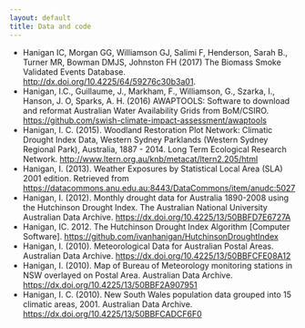 ```yaml
---
layout: default
title: Data and code
---
```


- Hanigan IC, Morgan GG, Williamson GJ, Salimi F, Henderson, Sarah B., Turner MR, Bowman DMJS, Johnston FH (2017) The Biomass Smoke Validated Events Database. http://dx.doi.org/10.4225/64/59276c30b3a01.
- Hanigan, I.C., Guillaume, J., Markham, F., Williamson, G., Szarka, I., Hanson, J. O, Sparks, A. H. (2016) AWAPTOOLS: Software to download and reformat Australian Water Availability Grids from BoM/CSIRO. https://github.com/swish-climate-impact-assessment/awaptools 
- Hanigan, I. C. (2015). Woodland Restoration Plot Network: Climatic Drought Index Data, Western Sydney Parklands (Western Sydney Regional Park), Australia, 1887 - 2014. Long Term Ecological Research Network. http://www.ltern.org.au/knb/metacat/ltern2.205/html
- Hanigan, I. (2013). Weather Exposures by Statistical Local Area (SLA) 2001 edition. Retrieved from https://datacommons.anu.edu.au:8443/DataCommons/item/anudc:5027
- Hanigan, I. (2012). Monthly drought data for Australia 1890-2008 using the Hutchinson Drought Index. The Australian National University Australian Data Archive. https://dx.doi.org/10.4225/13/50BBFD7E6727A
- Hanigan, IC. 2012. The Hutchinson Drought Index Algorithm [Computer Software].  https://github.com/ivanhanigan/HutchinsonDroughtIndex
- Hanigan, I. (2010). Meteorological Data for Australian Postal Areas. Australian Data Archive. https://dx.doi.org/10.4225/13/50BBFCFE08A12
- Hanigan, I. (2010). Map of Bureau of Meteorology monitoring stations in NSW overlayed on Postal Area. Australian Data Archive. https://dx.doi.org/10.4225/13/50BBF2A907951
- Hanigan, I. C. (2010). New South Wales population data grouped into 15 climatic areas, 2001. Australian Data Archive. https://dx.doi.org/10.4225/13/50BBFCADCF6F0
